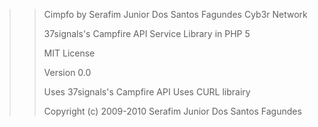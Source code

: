 >> Cimpfo by Serafim Junior Dos Santos Fagundes Cyb3r Network
>>
>> 37signals's Campfire API Service Library in PHP 5
>> 
>> MIT License
>>
>> Version 0.0
>> 
>> Uses 37signals's Campfire API
>> Uses CURL librairy
>>
>> Copyright (c) 2009-2010 Serafim Junior Dos Santos Fagundes